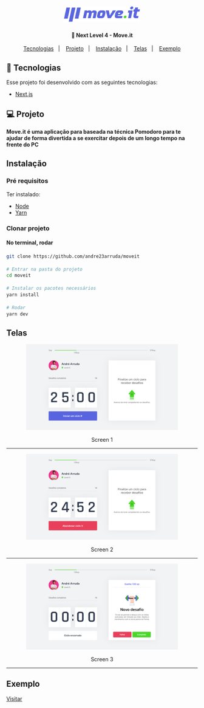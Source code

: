 <h1 align="center">
    <img alt="Widget" src=".github/logo.svg" width="200px" />
</h1>

<h4 align="center">
  🚀 Next Level 4 - Move.it
</h4>


<p align="center">
  <a href="#-tecnologias">Tecnologias</a>&nbsp;&nbsp;&nbsp;|&nbsp;&nbsp;&nbsp;
  <a href="#-projeto">Projeto</a>&nbsp;&nbsp;&nbsp;|&nbsp;&nbsp;&nbsp;
  <a href="#instalação">Instalação</a>&nbsp;&nbsp;&nbsp;|&nbsp;&nbsp;&nbsp;
  <a href="#telas">Telas</a>&nbsp;&nbsp;&nbsp;|&nbsp;&nbsp;&nbsp;
  <a href="#exemplo">Exemplo</a>
</p>

## 🚀 Tecnologias

Esse projeto foi desenvolvido com as seguintes tecnologias:

- [Next.js](https://nextjs.org/)

## 💻 Projeto
**Move.it é uma aplicação para baseada na técnica Pomodoro para te ajudar de forma divertida a se exercitar depois de um longo tempo na frente do PC**

## Instalação
### Pré requisitos
Ter instalado:
- [Node](https://nodejs.org/en/download/)
- [Yarn](https://classic.yarnpkg.com/en/docs/install/)

### Clonar projeto
#### No terminal, rodar
```sh
git clone https://github.com/andre23arruda/moveit

# Entrar na pasta do projeto
cd moveit

# Instalar os pacotes necessários
yarn install

# Rodar
yarn dev
```

## Telas
<div align="center">
    <img alt="Screen 1" title="Screen 1" src=".github/web_1.png" width="400px" />
</div>
<p align="center">Screen 1</p>
<hr>

<div align="center">
    <img alt="Screen 2" title="Screen 2" src=".github//web_2.png" width="400px" />
</div>
<p align="center">Screen 2</p>
<hr>

<div align="center">
    <img alt="Screen 3" title="Screen 3" src=".github//web_3.png" width="400px" />
</div>
<p align="center">Screen 3</p>
<hr>

## Exemplo
<a href="https://andrearruda-moveit.vercel.app" target="_blank">Visitar</a>
